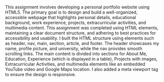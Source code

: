 This assignment involves developing a personal portfolio website using HTML5. The primary goal is to design and build a well-organized, accessible webpage that highlights personal details, educational background, work experience, projects, extracurricular activities, and multimedia content. This assignment was completed using HTML elements, maintaining a clear document structure, and adhering to best practices for accessibility and usability. I built the HTML structure using elements such as header, nav, main, section, article, and footer. The header showcases my name, profile picture, and university, while the nav provides smooth scrolling links. The main content is divided into sections for About Me, Education, Experience (which is displayed in a table), Projects with images, Extracurricular Activities, and multimedia elements like an embedded YouTube video and Google Maps location. I also added a meta viewport tag to ensure the design is responsive.

